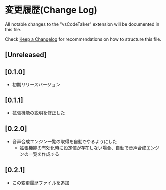 # 変更履歴(Change Log)

All notable changes to the "vsCodeTalker" extension will be documented in this file.

Check [Keep a Changelog](http://keepachangelog.com/) for recommendations on how to structure this file.

## [Unreleased]

## [0.1.0]

 - 初期リリースバージョン

## [0.1.1]

 - 拡張機能の説明を修正した

## [0.2.0]

 - 音声合成エンジン一覧の取得を自動でやるようにした
   - 拡張機能の有効化時に設定値が存在しない場合、自動で音声合成エンジンの一覧を作成する

## [0.2.1]

 - この変更履歴ファイルを追加